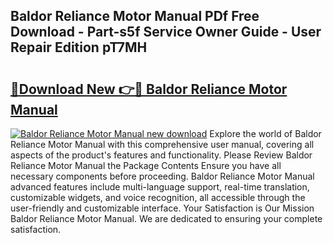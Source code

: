 ## Baldor Reliance Motor Manual PDf Free Download - Part-s5f Service Owner Guide - User Repair Edition pT7MH

# <h2><a href="http://bc1090.oget.top/?id=Baldor+Reliance+Motor+Manual">🔗Download New 👉🔴 Baldor Reliance Motor Manual</a></h2>

[![Baldor Reliance Motor Manual new download](https://i.imgur.com/5g1atiW.png)](http://bc1090.oget.top/?id=Baldor+Reliance+Motor+Manual)
Explore the world of Baldor Reliance Motor Manual with this comprehensive user manual, covering all aspects of the product's features and functionality. Please Review Baldor Reliance Motor Manual the Package Contents Ensure you have all necessary components before proceeding. Baldor Reliance Motor Manual advanced features include multi-language support, real-time translation, customizable widgets, and voice recognition, all accessible through the user-friendly and customizable interface. Your Satisfaction is Our Mission Baldor Reliance Motor Manual. We are dedicated to ensuring your complete satisfaction.
